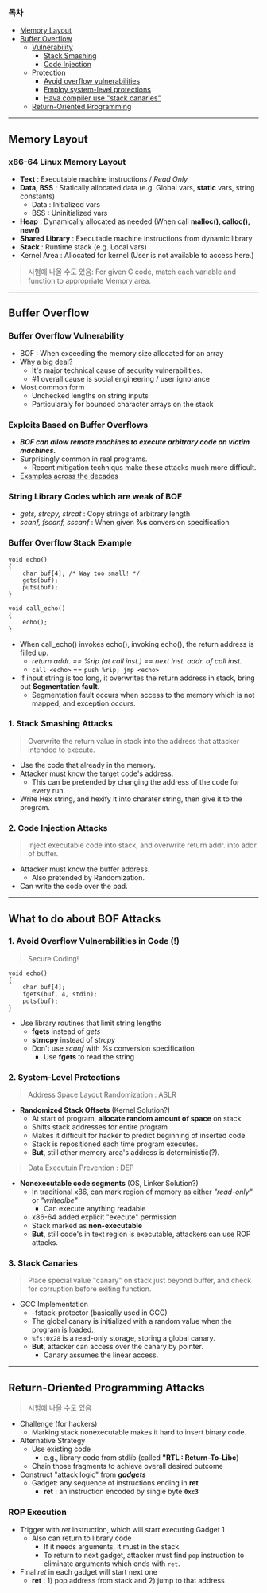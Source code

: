 ### 목차

- [Memory Layout](#1)
- [Buffer Overflow](#2)
  + [Vulnerability](#3)
    * [Stack Smashing](#4)
    * [Code Injection](#5)
  + [Protection](#6)
    * [Avoid overflow vulnerabilities](#7)
    * [Employ system-level protections](#8)
    * [Hava compiler use "stack canaries"](#9)
  + [Return-Oriented Programming](#10)

---

<a id="1"></a>

## Memory Layout

### x86-64 Linux Memory Layout

- **Text**            : Executable machine instructions / *Read Only*
- **Data, BSS**       : Statically allocated data (e.g. Global vars, **static** vars, string constants)<br>
  + Data  : Initialized vars<br>
  + BSS   : Uninitialized vars<br>
- **Heap**            : Dynamically allocated as needed (When call **malloc(), calloc(), new()**
- **Shared Library**  : Executable machine instructions from dynamic library
- **Stack**           : Runtime stack (e.g. Local vars)
- Kernel Area         : Allocated for kernel (User is not available to access here.)

> 시험에 나올 수도 있음: For given C code, match each variable and function to appropriate Memory area.

---

<a id="2"></a>

## Buffer Overflow

<a id="3"></a>

### Buffer Overflow Vulnerability

- BOF : When exceeding the memory size allocated for an array
- Why a big deal?
  + It's major technical cause of security vulnerabilities.
  + #1 overall cause is social engineering / user ignorance
- Most common form
  + Unchecked lengths on string inputs
  + Particularaly for bounded character arrays on the stack

### Exploits Based on Buffer Overflows

- ***BOF can allow remote machines to execute arbitrary code on victim machines.***
- Surprisingly common in real programs.
  + Recent mitigation techniqus make these attacks much more difficult.
- [Examples across the decades](Examples-across-the-decades.md)

### String Library Codes which are weak of BOF

- *gets, strcpy, strcat*  : Copy strings of arbitrary length
- *scanf, fscanf, sscanf* : When given **%s** conversion specification

### Buffer Overflow Stack Example

    void echo()
    {
        char buf[4]; /* Way too small! */
        gets(buf);
        puts(buf);
    }
    
    void call_echo()
    {
        echo();
    }

- When call_echo() invokes echo(), invoking echo(), the return address is filled up.<br>
  + *return addr. == %rip (at call inst.) == next inst. addr. of call inst.*
  + `call <echo>` == `push %rip; jmp <echo>`
- If input string is too long, it overwrites the return address in stack, bring out **Segmentation fault**.
  + Segmentation fault occurs when access to the memory which is not mapped, and exception occurs.

<a id="4"></a>

### 1. Stack Smashing Attacks

> Overwrite the return value in stack into the address that attacker intended to execute.

- Use the code that already in the memory.
- Attacker must know the target code's address.
  + This can be pretended by changing the address of the code for every run.
- Write Hex string, and hexify it into charater string, then give it to the program.

<a id="5"></a>

### 2. Code Injection Attacks

> Inject executable code into stack, and overwrite return addr. into addr. of buffer.

- Attacker must know the buffer address.
  + Also pretended by Randomization.
- Can write the code over the pad.

---

<a id="6"></a>

## What to do about BOF Attacks

<a id="7"></a>

### 1. Avoid Overflow Vulnerabilities in Code (!)

> Secure Coding!

    void echo()
    {
        char buf[4];
        fgets(buf, 4, stdin);
        puts(buf);
    }

- Use library routines that limit string lengths
  + **fgets** instead of *gets*
  + **strncpy** instead of *strcpy*
  + Don't use *scanf* with *%s* conversion specification
    * Use **fgets** to read the string

<a id="8"></a>

### 2. System-Level Protections

> Address Space Layout Randomization : ASLR

- **Randomized Stack Offsets** (Kernel Solution?)
  + At start of program, **allocate random amount of space** on stack
  + Shifts stack addresses for entire program
  + Makes it difficult for hacker to predict beginning of inserted code
  + Stack is repositioned each time program executes.
  + **But**, still other memory area's address is deterministic(?).

> Data Executuin Prevention : DEP

- **Nonexecutable code segments** (OS, Linker Solution?)
  + In traditional x86, can mark region of memory as either *"read-only"* or *"writealbe"*
    * Can execute anything readable
  + x86-64 added explicit "execute" permission
  + Stack marked as **non-executable**
  + **But**, still code's in text region is executable, attackers can use ROP attacks.

<a id="9"></a>

### 3. Stack Canaries

> Place special value "canary" on stack just beyond buffer, and check for corruption before exiting function.

- GCC Implementation
  + -fstack-protector (basically used in GCC)
  + The global canary is initialized with a random value when the program is loaded.
  + `%fs:0x28` is a read-only storage, storing a global canary.
  + **But**, attacker can access over the canary by pointer.
    * Canary assumes the linear access.

---

<a id="10"></a>

## Return-Oriented Programming Attacks

> 시험에 나올 수도 있음

- Challenge (for hackers)
  + Marking stack nonexecutable makes it hard to insert binary code.
- Alternative Strategy
  + Use existing code
    * e.g., library code from stdlib (called **"RTL : Return-To-Libc**)
  + Chain those fragments to achieve overall desired outcome
- Construct "attack logic" from ***gadgets***
  + Gadget: any sequence of instructions ending in **ret**
    * **ret** : an instruction encoded by single byte **`0xc3`**

### ROP Execution

- Trigger with *ret* instruction, which will start executing Gadget 1
  + Also can return to library code
    * If it needs arguments, it must in the stack.
    * To return to next gadget, attacker must find `pop` instruction to eliminate arguments which ends with `ret`.
- Final *ret* in each gadget will start next one
  + **ret** : 1) pop address from stack and 2) jump to that address

